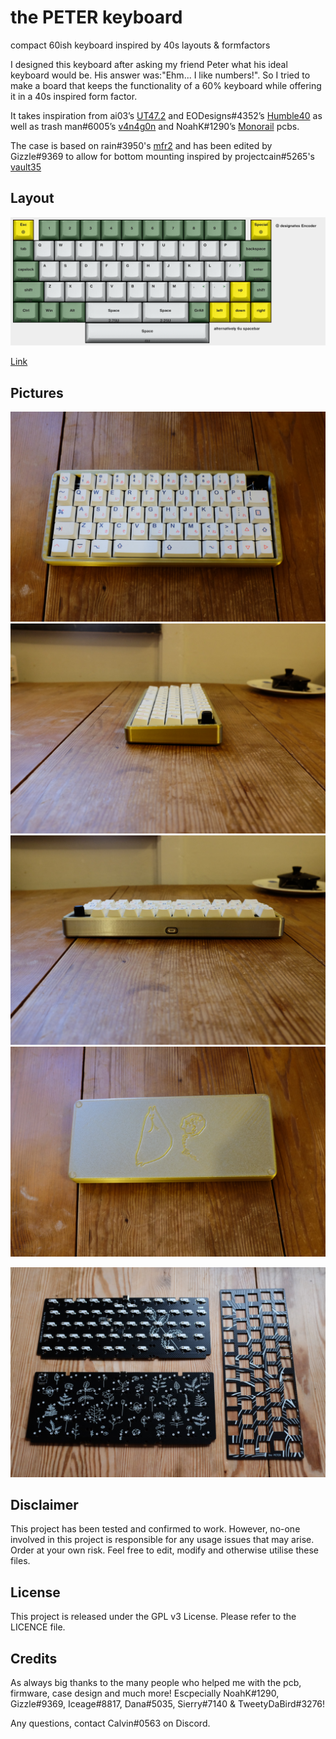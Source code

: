 # the PETER keyboard

compact 60ish keyboard inspired by 40s layouts & formfactors

I designed this keyboard after asking my friend Peter what his ideal keyboard would be. His answer was:"Ehm... I like numbers!". So I tried to make a board that keeps the functionality of a 60% keyboard while offering it in a 40s inspired form factor.

It takes inspiration from ai03’s [UT47.2](https://github.com/ai03-2725/UT47.2) and EODesigns\#4352’s [Humble40](https://geekhack.org/index.php?topic=112927.0) as well as trash man\#6005’s [v4n4g0n](https://trashman.wiki/keyboards/v4n4g0n) and NoahK\#1290’s [Monorail](https://trashman.wiki/community/pcbs/monorail) pcbs.

The case is based on rain\#3950's [mfr2](https://github.com/rainkeebs/mfr2) and has been edited by Gizzle\#9369 to allow for bottom mounting inspired by projectcain\#5265's [vault35](https://mechvault.net/products/vault-35-mini-keyboard)

## Layout

![](https://github.com/calvin-mcd/the-PETER-keyboard/blob/main/Images/the%20PETER%20layout.png)

[Link](https://www.keyboard-layout-editor.com/#/gists/bfbfb0e68d74f1cbb328a13727df050d)

## Pictures

![](https://github.com/calvin-mcd/the-PETER-keyboard/blob/main/Images/DSCF4483.JPG)  
![](https://github.com/calvin-mcd/the-PETER-keyboard/blob/main/Images/DSCF4485.JPG)  
![](https://github.com/calvin-mcd/the-PETER-keyboard/blob/main/Images/DSCF4486.JPG)  
![](https://github.com/calvin-mcd/the-PETER-keyboard/blob/main/Images/DSCF4487.JPG)

![](https://github.com/calvin-mcd/the-PETER-keyboard/blob/main/Images/the%20PETER.JPG)

## Disclaimer

This project has been tested and confirmed to work. However, no-one involved in this project is responsible for any usage issues that may arise. Order at your own risk. Feel free to edit, modify and otherwise utilise these files.

## License

This project is released under the GPL v3 License. Please refer to the LICENCE file.

## Credits

As always big thanks to the many people who helped me with the pcb, firmware, case design and much more! Escpecially NoahK\#1290, Gizzle\#9369, Iceage\#8817, Dana\#5035, Sierry\#7140 & TweetyDaBird\#3276!

Any questions, contact Calvin\#0563 on Discord. 

